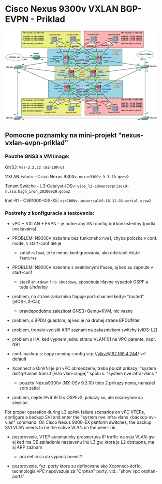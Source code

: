 # Cisco Nexus 9300v VXLAN BGP-EVPN - Priklad
![GNS3 - testovacia VXLAN-EVPN topologia](https://github.com/vincentvlk/nexus-vxlan-evpn-priklad/blob/main/gh-gns3-vxlan-evpn-topologia.png)

## Pomocne poznamky na mini-projekt "nexus-vxlan-evpn-priklad"

### Pouzite GNS3 a VM image:

GNS3: `Ver-2.2.32 (Win10Pro)`

VXLAN Fabric - Cisco Nexus 9300v: `nexus9300v.9.3.10.qcow2`

Tenant Switche - L3-Catalyst-IOSv: `vios_l2-adventerprisek9-m.ssa.high_iron_20200929.qcow2`

Inet-R1 - CSR1000-IOS-XE: `csr1000v-universalk9.16.12.03-serial.qcow2`

### Postrehy z konfiguracie a testovania:

- vPC + VXLAN + EVPN - je nutne aby VNI config bol konzistentny (podla ocakavania)

- PROBLEM: N9300V nabehne bez funkcneho nve1, chyba polozka v conf. mode, v start-conf ale je
  - zatial `reload`, je to menej konfigurovania, ako odstranit `VXLAN features`

- PROBLEM: N9300V nabehne s neaktivnymi Ifaces, aj ked su zapnute v start-conf
  - stacil `shutdown` / `no shutdown`, sposobuje hlavne vypadok OSPF a teda *Underlay*

- problem, na strane zakaznika flapuje port-channel ked je "routed" (vIOS-L3-Cat)
  - pravdepodobne zalezitost GNS3+Qemu+KVM, nic vazne

- problem, s BPDU guardom, aj ked je na druhej strane BPDUfilter

- problem, trebalo vycistit ARP zaznam na zakaznickom switchy (vIOS-L2)

- problem s HA, ked vypnem jednu stranu VLAN101 na VPC parente, napr. N91

- conf. backup s: copy running-config scp://vlkv@192.168.4.244/ vrf default

- Xconnect a QinVNI je pri vPC obmedzene, treba pouzit prikazy:
  "system dot1q-tunnel transit [vlan vlan-range]" spolu s:
  "system nve infra-vlans <vlan-range>"
  - pouzity Nexus9300v (NX-OSv 9.3.10) tieto 2 prikazy nema, nenasiel som zatial

- problem, nejde IPv4 BFD s OSPFv2, prikazy su, ale nezdvyhne sa session

For proper operation during L3 uplink failure scenarios on vPC VTEPs,
configure a backup SVI and enter the
"system nve infra-vlans <backup-svi-vlan" command.
On Cisco Nexus 9000-EX platform switches,
the backup SVI VLAN needs to be the native VLAN on the peer-link.

- pozorovanie, VTEP automaticky presmeruva IP traffic na svju VLAN-gw aj ked
  ma CE zariadenie nastavenu inu L3 gw, ktora je L2 dostupna, ma aj ARP zaznam
  - pozriet ci sa da vypnut/zmenit?

- pozorovanie, fyz. porty ktore su definovane ako Xconnect-dot1q, technologia
  vPC nepovazuje za "Orphan" porty, vid.: "show vpc orphan-ports"

